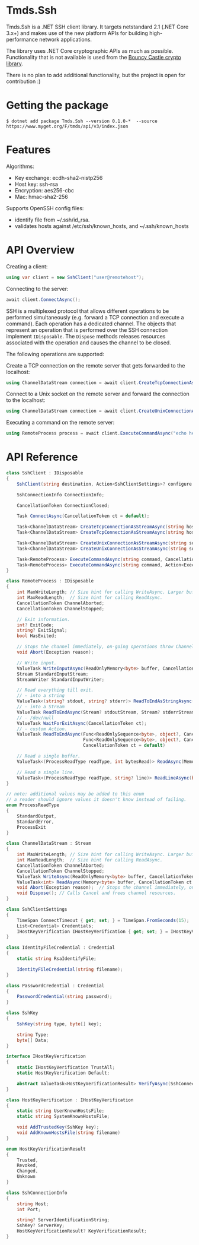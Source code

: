 # Tmds.Ssh

Tmds.Ssh is a .NET SSH client library. It targets netstandard 2.1 (.NET Core 3.x+) and makes use of the new platform APIs for building high-performance network applications.

The library uses .NET Core cryptographic APIs as much as possible. Functionality that is not available is used from the [Bouncy Castle crypto library](https://github.com/bcgit/bc-csharp).

There is no plan to add additional functionality, but the project is open for contribution :)

# Getting the package

```
$ dotnet add package Tmds.Ssh --version 0.1.0-*  --source https://www.myget.org/F/tmds/api/v3/index.json
```

# Features

Algorithms:

- Key exchange: ecdh-sha2-nistp256
- Host key: ssh-rsa
- Encryption: aes256-cbc
- Mac: hmac-sha2-256

Supports OpenSSH config files:

- identify file from ~/.ssh/id_rsa.
- validates hosts against /etc/ssh/known_hosts, and ~/.ssh/known_hosts

# API Overview

Creating a client:
```cs
using var client = new SshClient("user@remotehost");
```

Connecting to the server:
```cs
await client.ConnectAsync();
```

SSH is a multiplexed protocol that allows different operations to be performed simultaneously (e.g. forward a TCP connection and execute a command).
Each operation has a dedicated channel.
The objects that represent an operation that is performed over the SSH connection implement `IDisposable`. The `Dispose` methods releases resources associated with the operation and causes the channel to be closed.

The following operations are supported:

Create a TCP connection on the remote server that gets forwarded to the localhost:
```cs
using ChannelDataStream connection = await client.CreateTcpConnectionAsStreamAsync("www.redhat.com", 80);
```

Connect to a Unix socket on the remote server and forward the connection to the localhost:
```cs
using ChannelDataStream connection = await client.CreateUnixConnectionAsStreamAsync("/tmp/myapp.sock");
```

Executing a command on the remote server:
```cs
using RemoteProcess process = await client.ExecuteCommandAsync("echo hello world");
```

# API Reference

```cs
class SshClient : IDisposable
{
    SshClient(string destination, Action<SshClientSettings>? configure = null);

    SshConnectionInfo ConnectionInfo;

    CancellationToken ConnectionClosed;

    Task ConnectAsync(CancellationToken ct = default);

    Task<ChannelDataStream> CreateTcpConnectionAsStreamAsync(string host, int port, CancellationToken ct);
    Task<ChannelDataStream> CreateTcpConnectionAsStreamAsync(string host, int port, Action<TcpConnectionOptions>? configure = null, CancellationToken ct = default);

    Task<ChannelDataStream> CreateUnixConnectionAsStreamAsync(string socketPath, CancellationToken ct);
    Task<ChannelDataStream> CreateUnixConnectionAsStreamAsync(string socketPath, Action<UnixConnectionOptions>? configure = null, CancellationToken ct = default);

    Task<RemoteProcess> ExecuteCommandAsync(string command, CancellationToken ct);
    Task<RemoteProcess> ExecuteCommandAsync(string command, Action<ExecuteCommandOptions>? configure = null, CancellationToken ct = default);
}

class RemoteProcess : IDisposable
{
    int MaxWriteLength; // Size hint for calling WriteAsync. Larger buffers are split.
    int MaxReadLength;  // Size hint for calling ReadAsync.
    CancellationToken ChannelAborted;
    CancellationToken ChannelStopped;

    // Exit information.
    int? ExitCode;
    string? ExitSignal;
    bool HasExited;

    // Stops the channel immediately, on-going operations throw ChannelAbortedException.
    void Abort(Exception reason);

    // Write input.
    ValueTask WriteInputAsync(ReadOnlyMemory<byte> buffer, CancellationToken ct = default);
    Stream StandardInputStream;
    StreamWriter StandardInputWriter;

    // Read everything till exit.
    // - into a string
    ValueTask<(string? stdout, string? stderr)> ReadToEndAsStringAsync(bool readStdout = true, bool readStderr = true, CancellationToken ct = default);
    // - into a Stream
    ValueTask ReadToEndAsync(Stream? stdoutStream, Stream? stderrStream, bool disposeStreams = true, CancellationToken ct = default);
    // - /dev/null
    ValueTask WaitForExitAsync(CancellationToken ct);
    // - custom Action.
    ValueTask ReadToEndAsync(Func<ReadOnlySequence<byte>, object?, CancellationToken, ValueTask>? handleStdout, object? stdoutContext,
                             Func<ReadOnlySequence<byte>, object?, CancellationToken, ValueTask>? handleStderr, object? stderrContext,
                             CancellationToken ct = default)

    // Read a single buffer.
    ValueTask<(ProcessReadType readType, int bytesRead)> ReadAsync(Memory<byte>? stdoutBuffer, Memory<byte>? stderrBuffer, CancellationToken ct = default);

    // Read a single line.
    ValueTask<(ProcessReadType readType, string? line)> ReadLineAsync(bool readStdout = true, bool readStderr = true, CancellationToken ct = default)
}

// note: additional values may be added to this enum
// a reader should ignore values it doesn't know instead of failing.
enum ProcessReadType
{
    StandardOutput,
    StandardError,
    ProcessExit
}

class ChannelDataStream : Stream
{
    int MaxWriteLength; // Size hint for calling WriteAsync. Larger buffers are split.
    int MaxReadLength;  // Size hint for calling ReadAsync.
    CancellationToken ChannelAborted;
    CancellationToken ChannelStopped;
    ValueTask WriteAsync(ReadOnlyMemory<byte> buffer, CancellationToken ct = default);
    ValueTask<int> ReadAsync(Memory<byte> buffer, CancellationToken ct = default);
    void Abort(Exception reason);  // Stops the channel immediately, on-going operations throw ChannelAbortedException.
    void Dispose(); // Calls Cancel and frees channel resources.
}

class SshClientSettings
{
    TimeSpan ConnectTimeout { get; set; } = TimeSpan.FromSeconds(15);
    List<Credential> Credentials;
    IHostKeyVerification IHostKeyVerification { get; set; } = IHostKeyVerification.Default;
}

class IdentityFileCredential : Credential
{
    static string RsaIdentifyFile;

    IdentityFileCredential(string filename);
}

class PasswordCredential : Credential
{
    PasswordCredential(string password);
}

class SshKey
{
    SshKey(string type, byte[] key);

    string Type;
    byte[] Data;
}

interface IHostKeyVerification
{
    static IHostKeyVerification TrustAll;
    static HostKeyVerification Default;

    abstract ValueTask<HostKeyVerificationResult> VerifyAsync(SshConnectionInfo connectionInfo, CancellationToken ct);
}

class HostKeyVerification : IHostKeyVerification
{
    static string UserKnownHostsFile;
    static string SystemKnownHostsFile;

    void AddTrustedKey(SshKey key);
    void AddKnownHostsFile(string filename)
}

enum HostKeyVerificationResult
{
    Trusted,
    Revoked,
    Changed,
    Unknown
}

class SshConnectionInfo
{
    string Host;
    int Port;

    string? ServerIdentificationString;
    SshKey? ServerKey;
    HostKeyVerificationResult? KeyVerificationResult;
}
```
